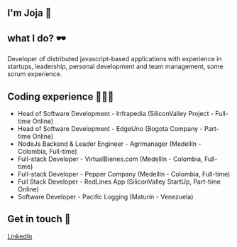 ## I'm Joja 👋
## what I do? 🕶

Developer of distributed javascript-based applications with experience in startups, leadership, personal development and team management, some scrum experience.

## Coding experience 🧑🏽‍💻
  * Head of Software Development - Infrapedia (SiliconValley Project - Full-time Online)
  * Head of Software Development - EdgeUno (Bogota Company - Part-time Online)
  * NodeJs Backend & Leader Engineer - Agrimanager (Medellín - Colombia, Full-time)
  * Full-stack Developer - VirtualBienes.com (Medellín - Colombia, Full-time)
  * Full-stack Developer - Pepper Company (Medellín - Colombia, Full-time)
  * Full Stack Developer - RedLines App (SiliconValley StartUp, Part-time Online)
  * Software Developer - Pacific Logging (Maturín - Venezuela)
## Get in touch 🔗

[LinkedIn](https://www.linkedin.com/in/medicenjoja/)

<!--
**medicenjoja/medicenjoja** is a ✨ _special_ ✨ repository because its `README.md` (this file) appears on your GitHub profile.

Here are some ideas to get you started:

- 🔭 I’m currently working on ...
- 🌱 I’m currently learning ...
- 👯 I’m looking to collaborate on ...
- 🤔 I’m looking for help with ...
- 💬 Ask me about ...
- 📫 How to reach me: ...
- 😄 Pronouns: ...
- ⚡ Fun fact: ...
-->
